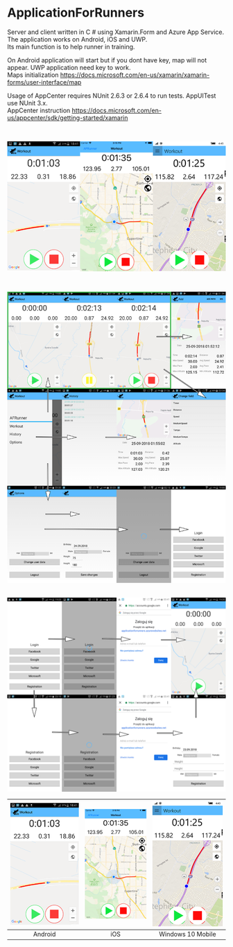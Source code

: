# ApplicationForRunners


Server and client written in C # using Xamarin.Form and Azure App Service. The application works on Android, iOS and UWP.<br />
Its main function is to help runner in training.


On Android application will start but if you dont have key, map will not appear. UWP application need key to work. <br />
Maps initialization https://docs.microsoft.com/en-us/xamarin/xamarin-forms/user-interface/map


Usage of AppCenter requires NUnit 2.6.3 or 2.6.4 to run tests. AppUITest use NUnit 3.x. <br />
AppCenter instruction https://docs.microsoft.com/en-us/appcenter/sdk/getting-started/xamarin<br />
<br />

![alt text](https://github.com/MateuszKapusta/ApplicationForRunners/blob/master/Pictures/App.png)<br />
<br />
---
![alt text](https://github.com/MateuszKapusta/ApplicationForRunners/blob/master/Pictures/mainMD.png)<br />
<br />

![alt text](https://github.com/MateuszKapusta/ApplicationForRunners/blob/master/Pictures/startPage.png)<br />

|![alt text](https://github.com/MateuszKapusta/ApplicationForRunners/blob/master/Pictures/Androidstop.png)| ![alt text](https://github.com/MateuszKapusta/ApplicationForRunners/blob/master/Pictures/iOSstop.png)|![alt text](https://github.com/MateuszKapusta/ApplicationForRunners/blob/master/Pictures/UWPstop.png)|
|:---:|:-----:|:---:|
| Android|iOS|Windows 10 Mobile|

